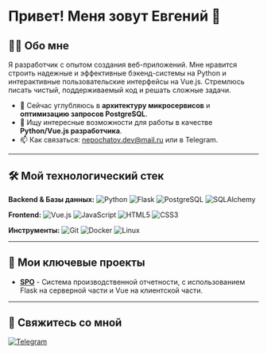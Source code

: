 # Привет! Меня зовут Евгений 👋

## 👨‍💻 Обо мне

Я разработчик с опытом создания веб-приложений. Мне нравится строить надежные и эффективные бэкенд-системы на Python и интерактивные пользовательские интерфейсы на Vue.js. Стремлюсь писать чистый, поддерживаемый код и решать сложные задачи.

*   🌱 Сейчас углубляюсь в **архитектуру микросервисов** и **оптимизацию запросов PostgreSQL**.
*   💼 Ищу интересные возможности для работы в качестве **Python/Vue.js разработчика**.
*   📫 Как связаться: [nepochatov.dev@mail.ru](mailto:nepochatov.dev@mail.ru) или в Telegram.

---

## 🛠️ Мой технологический стек

**Backend & Базы данных:**
![Python](https://img.shields.io/badge/Python-3776AB?style=for-the-badge&logo=python&logoColor=white)
![Flask](https://img.shields.io/badge/Flask-000000?style=for-the-badge&logo=flask&logoColor=white)
![PostgreSQL](https://img.shields.io/badge/PostgreSQL-316192?style=for-the-badge&logo=postgresql&logoColor=white)
![SQLAlchemy](https://img.shields.io/badge/SQLAlchemy-100000?style=for-the-badge&logo=sqlalchemy&logoColor=white)

**Frontend:**
![Vue.js](https://img.shields.io/badge/Vue.js-4FC08D?style=for-the-badge&logo=vuedotjs&logoColor=white)
![JavaScript](https://img.shields.io/badge/JavaScript-F7DF1E?style=for-the-badge&logo=javascript&logoColor=black)
![HTML5](https://img.shields.io/badge/HTML5-E34F26?style=for-the-badge&logo=html5&logoColor=white)
![CSS3](https://img.shields.io/badge/CSS3-1572B6?style=for-the-badge&logo=css3&logoColor=white)

**Инструменты:**
![Git](https://img.shields.io/badge/Git-F05032?style=for-the-badge&logo=git&logoColor=white)
![Docker](https://img.shields.io/badge/Docker-2496ED?style=for-the-badge&logo=docker&logoColor=white)
![Linux](https://img.shields.io/badge/Linux-FCC624?style=for-the-badge&logo=linux&logoColor=black)

---

## 🚀 Мои ключевые проекты

*   **[SPO](https://github.com/MazerX1/SPO)** - Система производственной отчетности, с использованием Flask на серверной части и Vue на клиентской части.

---

## 🤝 Свяжитесь со мной

[![Telegram](https://img.shields.io/badge/Telegram-26A5E4?style=for-the-badge&logo=telegram&logoColor=white)](https://t.me/lonelinessXlI)
